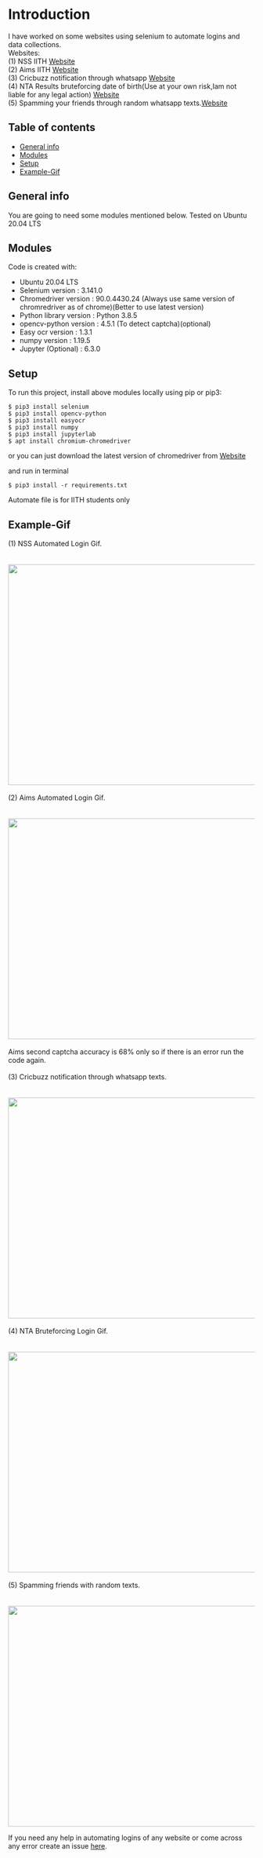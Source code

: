 

# Introduction
I have worked on some websites using selenium to automate logins and data collections.<br>
Websites: <br>
 (1) NSS IITH [Website](https://nss.iith.ac.in/hours_portal/)<br>
 (2) Aims IITH [Website](https://aims.iith.ac.in/aims/)<br>
 (3) Cricbuzz notification through whatsapp [Website](https://www.cricbuzz.com/)<br>
 (4) NTA Results bruteforcing date of birth(Use at your own risk,Iam not liable for any legal action) [Website](https://ntaresults.nic.in/resultservices/JEEMain-Feb-2021-auth)<br>
 (5) Spamming your friends through random whatsapp texts.[Website](https://web.whatsapp.com/)<br>
 
## Table of contents
* [General info](#general-info)
* [Modules](#Modules)
* [Setup](#setup)
* [Example-Gif](#Example-Gif)


## General info
You are going to need some modules mentioned below.
Tested on Ubuntu 20.04 LTS<br>
	
## Modules
Code is created with:
* Ubuntu 20.04 LTS
* Selenium version : 3.141.0
* Chromedriver version :  90.0.4430.24 (Always use same version of chromredriver as of chrome)(Better to use latest version)
* Python library version : Python 3.8.5
* opencv-python version : 4.5.1 (To detect captcha)(optional)
* Easy ocr version : 1.3.1
* numpy version : 1.19.5
* Jupyter (Optional) : 6.3.0
 
	
## Setup
To run this project, install above modules locally using pip or pip3:

```
$ pip3 install selenium
$ pip3 install opencv-python
$ pip3 install easyocr
$ pip3 install numpy
$ pip3 install jupyterlab
$ apt install chromium-chromedriver
```
or you can just download the latest version of chromedriver from [Website](https://chromedriver.chromium.org/downloads)<br>

and run in terminal <br>
```
$ pip3 install -r requirements.txt
```
Automate file is for IITH students only<br>
## Example-Gif
(1) NSS Automated Login Gif.<br> <br> <br>
<img src="https://user-images.githubusercontent.com/54314892/113487173-2fbfab00-94d4-11eb-95f4-b646a55e8e89.gif" width="800" height="450"/><br><br>
(2) Aims Automated Login Gif.<br> <br> <br>
<img src="https://github.com/SRIJITH01/Automated-IITH-nss-and-aims/blob/main/ezgif-6-848cf9b92d1f%20(1).gif" width="800" height="450"/><br><br>
Aims second captcha accuracy is 68% only so if there is an error run the code again.<br><br>
(3) Cricbuzz notification through whatsapp texts.<br><br><br>
<img src="https://user-images.githubusercontent.com/54314892/117398441-03a4a900-af1c-11eb-91b1-9d7a9ceb007c.gif" width="800" height="450"/><br><br>
(4) NTA  Bruteforcing Login Gif.<br> <br> <br>
<img src="https://user-images.githubusercontent.com/54314892/117259383-9b968a00-ae6b-11eb-9895-5fe1e12b4542.gif" width="800" height="450"/><br><br>
(5) Spamming friends with random texts.<br> <br> <br>
<img src="https://user-images.githubusercontent.com/54314892/117331902-d375ef80-aeb4-11eb-976f-d5fc0b37fcbc.gif" width="800" height="450"/>

If you need any help in automating logins of any website or come across any error create an issue [here](https://github.com/SRIJITH01/Automated-IITH-nss-and-aims/issues/new).

